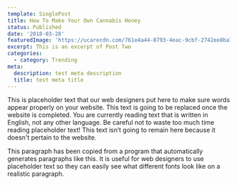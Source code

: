 ```yaml
---
template: SinglePost
title: How To Make Your Own Cannabis Honey
status: Published
date: '2018-03-28'
featuredImage: 'https://ucarecdn.com/761e4a44-0793-4eac-9cbf-2742ee8ba714/'
excerpt: This is an excerpt of Post Two
categories:
  - category: Trending
meta:
  description: test meta description
  title: test meta title
---
```


This is placeholder text that our web designers put here to make sure words appear properly on your website. This text is going to be replaced once the website is completed. You are currently reading text that is written in English, not any other language. Be careful not to waste too much time reading placeholder text! This text isn’t going to remain here because it doesn't pertain to the website.

This paragraph has been copied from a program that automatically generates paragraphs like this. It is useful for web designers to use placeholder text so they can easily see what different fonts look like on a realistic paragraph.
